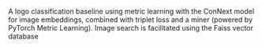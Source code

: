 A logo classification baseline using metric learning with the ConNext model for image embeddings, combined with triplet loss and a miner (powered by PyTorch Metric Learning). 
Image search is facilitated using the Faiss vector database
